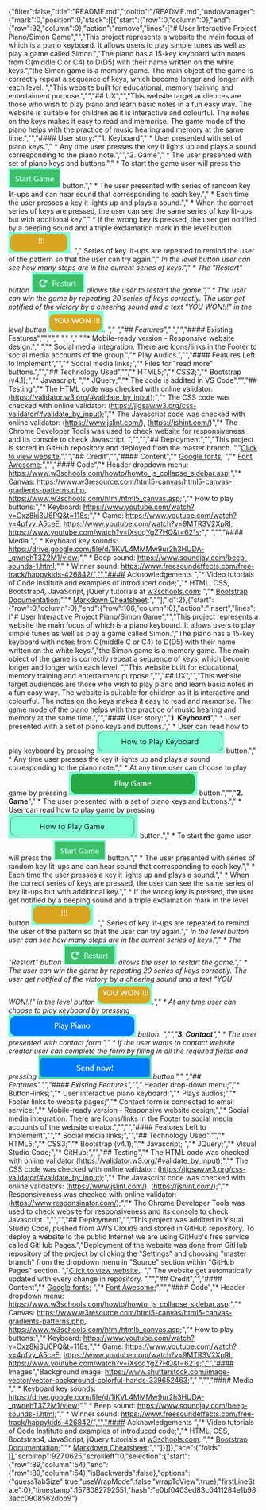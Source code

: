 {"filter":false,"title":"README.md","tooltip":"/README.md","undoManager":{"mark":0,"position":0,"stack":[[{"start":{"row":0,"column":0},"end":{"row":92,"column":0},"action":"remove","lines":["# User Interactive Project Piano/Simon Game","","This project represents a website the main focus of which is a piano keyboard. It allows users to play simple tunes as well as play a game called Simon.","The piano has a 15-key keyboard with notes from C(middle C or C4) to D(D5) with their name written on the white keys.","the Simon game is a memory game. The main object of the game is correctly repeat a sequence of keys, which become longer and longer with each level. ","This website built for educational, memory training and entertaiment purpose.","","## UX","","This website target audiences are those who wish to play piano and learn basic notes in a fun easy way. The website is suitable for children as it is interactive and colourful. The notes on the keys makes it easy to read and memorise. The game mode of the piano helps with the practice of music hearing and memory at the same time.","","#### User story:","1. Keyboard","  * User presented with set of piano keys.","  * Any time user presses the key it lights up and plays a sound corresponding to the piano note.","","2. Game","  * The user presented with set of piano keys and buttons.","  * To start the game user will press the ![\"Start Game\"](assets/images/start-game.png) button.","  * The user presented with series of random key lit-ups and can hear sound that corresponding to each key.","  * Each time the user presses a key it lights up and plays a sound.","  * When the correct series of keys are pressed, the user can see the same series of key lit-ups but with additional key.","  * If the wrong key is pressed, the user get notified by a beeping sound and a triple exclamation mark in the level button ![text in a level button](assets/images/warning.png). ","  Series of key lit-ups are repeated to remind the user of the pattern so that the user can try again.","  *In the level button user can see how many steps are in the current series of keys.","  * The \"Restart\" button ![\"Restart\" button](assets/images/restart.png) allows the user to restart the game.","  * The user can win the game by repeating 20 series of keys correctly. The user get notified of the victory by a cheering sound and a text \"YOU WON!!!\" in the level button ![\"You won!!!\"](assets/images/you-won.png).  "," ","## Features","* ","","#### Existing Features","","*","   ","* ","  ","* Mobile-ready version - Responsive website design."," ","* Social media integration.  There are Icons/links in the Footer to social media accounts of the group.","* Play Audios.","","#### Features Left to Implement","","* Social media links;","* Files for \"read more\" buttons.","","## Technology Used","","* HTML5;","* CSS3;","* Bootstrap (v4.1);","* Javascript;  ","* JQuery;","* The code is addited in VS Code","","## Testing","* The HTML code was checked with online validator:(https://validator.w3.org/#validate_by_input);","* The CSS code was checked with online validator: (https://jigsaw.w3.org/css-validator/#validate_by_input);","* The Javascript code was checked with online validator: (https://www.jslint.com/), (https://jshint.com/)","* The Chrome Developer Tools was used to check website for responsiveness and its console to check Javascript. ","","","## Deployment","","This project is stored in GitHub repository and deployed from the master branch.  ","[Click to view website.](https://digitalis75.github.io/Usercentric-Project-Monkees/)","","## Credit","","#### Content","* [Google fonts](https://fonts.google.com/?category=Serif&query=roboto);  ","* [Font Awesome](https://fontawesome.com/);","","#### Code","* Header dropdown menu: https://www.w3schools.com/howto/howto_js_collapse_sidebar.asp;","* Canvas: https://www.w3resource.com/html5-canvas/html5-canvas-gradients-patterns.php, https://www.w3schools.com/html/html5_canvas.asp;","* How to play buttons:","* Keyboard: https://www.youtube.com/watch?v=Cxz8kj3U6PQ&t=118s;","* Game: https://www.youtube.com/watch?v=4pfvy_A5ceE, https://www.youtube.com/watch?v=9MTR3V2XpRI, https://www.youtube.com/watch?v=iXscqYgZ7HQ&t=621s;"," ","","#### Media ","  * Keyboard key sounds: https://drive.google.com/file/d/1iKVL4MMMw9ur2h3HUDA-_qwnehT3Z2M1/view;","  * Beep sound: https://www.soundjay.com/beep-sounds-1.html;","  * Winner sound: https://www.freesoundeffects.com/free-track/happykids-426842/","","#### Acknowledgements ","* Video tutorials of Code Institute and examples of introduced code;","* HTML, CSS, Bootstrap4, JavaScript, jQuery tutorials at [w3schools.com](https://w3schools.com/);  ","* [Bootstrap Documentation](https://getbootstrap.com/docs/4.3/getting-started/introduction/);","* [Markdown Cheatsheet](https://github.com/adam-p/markdown-here/wiki/Markdown-Cheatsheet);",""],"id":2},{"start":{"row":0,"column":0},"end":{"row":106,"column":0},"action":"insert","lines":["# User Interactive Project Piano/Simon Game","","This project represents a website the main focus of which is a piano keyboard. It allows users to play simple tunes as well as play a game called Simon.","The piano has a 15-key keyboard with notes from C(middle C or C4) to D(D5) with their name written on the white keys.","the Simon game is a memory game. The main object of the game is correctly repeat a sequence of keys, which become longer and longer with each level. ","This website built for educational, memory training and entertaiment purpose.","","## UX","","This website target audiences are those who wish to play piano and learn basic notes in a fun easy way. The website is suitable for children as it is interactive and colourful. The notes on the keys makes it easy to read and memorise. The game mode of the piano helps with the practice of music hearing and memory at the same time.","","#### User story:","**1. Keyboard**","  * User presented with a set of piano keys and buttons.","  * User can read how to play keyboard by pressing ![\"How to play keyboard\"](assets/images/how-piano.png) button.","  * Any time user presses the key it lights up and plays a sound corresponding to the piano note.","  * At any time user can choose to play game by pressing ![\"Play game\"](assets/images/play-game.png) button.","","**2. Game**","  * The user presented with a set of piano keys and buttons.","  * User can read how to play game by pressing ![\"How to play game\"](assets/images/how-game.png) button.","  * To start the game user will press the ![\"Start Game\"](assets/images/start-game.png) button.","  * The user presented with series of random key lit-ups and can hear sound that corresponding to each key.","  * Each time the user presses a key it lights up and plays a sound.","  * When the correct series of keys are pressed, the user can see the same series of key lit-ups but with additional key.","  * If the wrong key is pressed, the user get notified by a beeping sound and a triple exclamation mark in the level button ![text in a level button](assets/images/warning.png). ","  Series of key lit-ups are repeated to remind the user of the pattern so that the user can try again.","  *In the level button user can see how many steps are in the current series of keys.","  * The \"Restart\" button ![\"Restart\" button](assets/images/restart.png) allows the user to restart the game.","  * The user can win the game by repeating 20 series of keys correctly. The user get notified of the victory by a cheering sound and a text \"YOU WON!!!\" in the level button ![\"You won!!!\"](assets/images/you-won.png).","  *  At any time user can choose to play keyboard by pressing ![\"Play keyboard\"](assets/images/play-piano.png) button. ","","**3. Contact**","  * The user presented with contact form.","  * If the user wants to contact website creator user can complete the form by filling in all the required fields and pressing  ![\"Send now\"](assets/images/send-now.png) button.","    ","## Features","","#### Existing Features","","* Header drop-down menu;","* Button-links;","* User interactive piano keyboard;","* Plays audios;","* Footer links to website pages;","* Contact form is connected to email service;","* Mobile-ready version - Responsive website design;","* Social media integration.  There are Icons/links in the Footer to social media accounts of the website creator.","","","#### Features Left to Implement","","* Social media links;","","## Technology Used","","* HTML5;","* CSS3;","* Bootstrap (v4.1);","* Javascript;  ","* JQuery;","* Visual Studio Code;","* GitHub;","","## Testing","* The HTML code was checked with online validator:(https://validator.w3.org/#validate_by_input);","* The CSS code was checked with online validator: (https://jigsaw.w3.org/css-validator/#validate_by_input);","* The Javascript code was checked with online validators: (https://www.jslint.com/), (https://jshint.com/);","* Responsiveness was checked with online validator: (https://www.responsinator.com/);","* The Chrome Developer Tools was used to check website for responsiveness and its console to check Javascript. ","","","## Deployment","","This project was addited in Visual Studio Code, pushed from AWS Cloud9 and stored in GitHub repository. To deploy a website to the public Internet we are using GitHub's free service called GitHub Pages.","Deployment of the website was done from GitHub repository of the project by clicking the \"Settings\" and choosing \"master branch\" from the dropdown menu in \"Source\" section within \"GitHub Pages\" section.  ","[Click to view website.](https://digitalis75.github.io/User-Interactive-Project-Piano-Simon-Game/).  "," The website get automatically updated with every change in repository. ","","## Credit","","#### Content","* [Google fonts](https://fonts.google.com/?category=Serif&query=roboto);  ","* [Font Awesome](https://fontawesome.com/);","","#### Code","* Header dropdown menu: https://www.w3schools.com/howto/howto_js_collapse_sidebar.asp;","* Canvas: https://www.w3resource.com/html5-canvas/html5-canvas-gradients-patterns.php, https://www.w3schools.com/html/html5_canvas.asp;","* How to play buttons:","* Keyboard: https://www.youtube.com/watch?v=Cxz8kj3U6PQ&t=118s;","* Game: https://www.youtube.com/watch?v=4pfvy_A5ceE, https://www.youtube.com/watch?v=9MTR3V2XpRI, https://www.youtube.com/watch?v=iXscqYgZ7HQ&t=621s;","","#### Images","Background image: https://www.shutterstock.com/image-vector/vector-background-colorful-hands-339652463;"," ","","#### Media ","  * Keyboard key sounds: https://drive.google.com/file/d/1iKVL4MMMw9ur2h3HUDA-_qwnehT3Z2M1/view;","  * Beep sound: https://www.soundjay.com/beep-sounds-1.html;","  * Winner sound: https://www.freesoundeffects.com/free-track/happykids-426842/","","#### Acknowledgements ","* Video tutorials of Code Institute and examples of introduced code;","* HTML, CSS, Bootstrap4, JavaScript, jQuery tutorials at [w3schools.com](https://w3schools.com/);  ","* [Bootstrap Documentation](https://getbootstrap.com/docs/4.3/getting-started/introduction/);","* [Markdown Cheatsheet](https://github.com/adam-p/markdown-here/wiki/Markdown-Cheatsheet);",""]}]]},"ace":{"folds":[],"scrolltop":927.0625,"scrollleft":0,"selection":{"start":{"row":89,"column":54},"end":{"row":89,"column":54},"isBackwards":false},"options":{"guessTabSize":true,"useWrapMode":false,"wrapToView":true},"firstLineState":0},"timestamp":1573082792551,"hash":"e0bf0403ed83c0411284e1b983acc0908562dbb9"}
